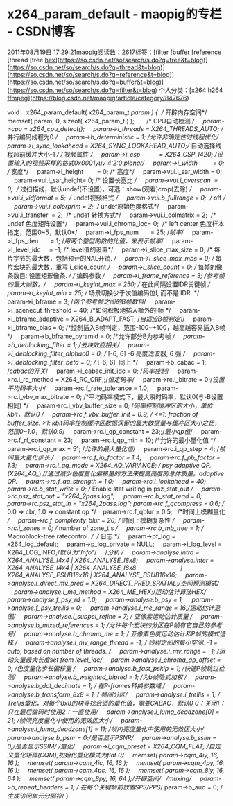 # x264_param_default - maopig的专栏 - CSDN博客
2011年08月19日 17:29:21[maopig](https://me.csdn.net/maopig)阅读数：2617标签：[filter																[buffer																[reference																[thread																[tree																[hex](https://so.csdn.net/so/search/s.do?q=hex&t=blog)](https://so.csdn.net/so/search/s.do?q=tree&t=blog)](https://so.csdn.net/so/search/s.do?q=thread&t=blog)](https://so.csdn.net/so/search/s.do?q=reference&t=blog)](https://so.csdn.net/so/search/s.do?q=buffer&t=blog)](https://so.csdn.net/so/search/s.do?q=filter&t=blog)
个人分类：[x264 h264																[ffmpeg](https://blog.csdn.net/maopig/article/category/847674)](https://blog.csdn.net/maopig/article/category/847676)
                
void    x264_param_default( x264_param_t *param )
{
 /* 开辟内存空间*/
    memset( param, 0, sizeof( x264_param_t ) );      
 /* CPU自动检测 */
    param->cpu = x264_cpu_detect();
    param->i_threads = X264_THREADS_AUTO; 
/* 并行编码线程为0 */
    param->b_deterministic = 1; /*允许非确定性时线程优化*/
    param->i_sync_lookahead = X264_SYNC_LOOKAHEAD_AUTO;/* 自动选择线程超前缓冲大小-1 */
/* 视频属性 */
    param->i_csp           = X264_CSP_I420; 
/*设置输入的视频采样的格式0x0001yuv 4:2:0 planar*/
    param->i_width         = 0; /* 宽度*/
    param->i_height        = 0; 
/* 高度*/
    param->vui.i_sar_width = 0;
    param->vui.i_sar_height= 0; 
/* 设置长宽比 */
    param->vui.i_overscan  = 0;  
/* 过扫描线，默认undef(不设置)，可选：show(观看)crop(去除) */
    param->vui.i_vidformat = 5;  /* undef视频格式 */
    param->vui.b_fullrange = 0;  /* off */
    param->vui.i_colorprim = 2;  
/* undef原始色度格式*/
    param->vui.i_transfer  = 2;  /* undef 转换方式*/
    param->vui.i_colmatrix = 2;  
/* undef 色度矩阵设置*/
    param->vui.i_chroma_loc= 0;  
/* left center 色度样本指定，范围0~5，默认0*/
    param->i_fps_num       = 25; /*帧率*/
    param->i_fps_den       = 1; 
/*用两个整型的数的比值，来表示帧率*/
    param->i_level_idc     = -1; /* level值的设置*/
    param->i_slice_max_size = 0; 
/* 每片字节的最大数，包括预计的NAL开销. */
    param->i_slice_max_mbs = 0; 
/* 每片宏块的最大数，重写 i_slice_count */
    param->i_slice_count = 0; 
/* 每帧的像条数目: 设置矩形像条. */
 /* 编码参数 */
    param->i_frame_reference = 3; 
/*参考帧的最大帧数。*/
    param->i_keyint_max = 250; 
/* 在此间隔设置IDR关键帧 */
    param->i_keyint_min = 25; 
/* 场景切换少于次值编码位I, 而不是 IDR. */
    param->i_bframe = 3; /*两个参考帧之间的B帧数目*/
    param->i_scenecut_threshold = 40; 
/*如何积极地插入额外的I帧 */
    param->i_bframe_adaptive = X264_B_ADAPT_FAST; /*自适应B帧判定1*/
    param->i_bframe_bias = 0; /*控制插入B帧判定，范围-100~+100，越高越容易插入B帧*/
    param->b_bframe_pyramid = 0; 
/*允许部分B为参考帧 */
    param->b_deblocking_filter = 1; 
/*去块效应相关*/
    param->i_deblocking_filter_alphac0 = 0; /* [-6, 6] -6 亮度滤波器, 6 强 */
    param->i_deblocking_filter_beta = 0; /* [-6, 6]  同上 */
    param->b_cabac = 1; /*cabac的开关*/
    param->i_cabac_init_idc = 0;
/*码率控制*/
    param->rc.i_rc_method = X264_RC_CRF;;/*恒定码率*/
    param->rc.i_bitrate = 0;/*设置平均码率大小*/
    param->rc.f_rate_tolerance = 1.0;
    param->rc.i_vbv_max_bitrate = 0; 
/*平均码率模式下，最大瞬时码率，默认0(与-B设置相同) */
    param->rc.i_vbv_buffer_size = 0; 
/*码率控制缓冲区的大小，单位kbit，默认0 */
    param->rc.f_vbv_buffer_init = 0.9; /* <=1: fraction of buffer_size. >1: kbit码率控制缓冲区数据保留的最大数据量与缓冲区大小之比，范围0~1.0，默认0.9*/
    param->rc.i_qp_constant = 23;;/*最小qp值*/
    param->rc.f_rf_constant = 23;
    param->rc.i_qp_min = 10; /*允许的最小量化值 */
    param->rc.i_qp_max = 51; /*允许的最大量化值*/
    param->rc.i_qp_step = 4; 
/*帧间最大量化步长 */
    param->rc.f_ip_factor = 1.4;
    param->rc.f_pb_factor = 1.3;
    param->rc.i_aq_mode = X264_AQ_VARIANCE; /* psy adaptive QP. (X264_AQ_*) *//通过减少色度量化偏移量的方法来提高亮度的总体质量。adaptive QP.
    param->rc.f_aq_strength = 1.0;
    param->rc.i_lookahead = 40;
    param->rc.b_stat_write = 0; 
/* Enable stat writing in psz_stat_out */
    param->rc.psz_stat_out = "x264_2pass.log";
    param->rc.b_stat_read = 0;
    param->rc.psz_stat_in = "x264_2pass.log";
param->rc.f_qcompress = 0.6; /* 0.0 => cbr, 1.0 => constant qp */  
 param->rc.f_qblur = 0.5;   /*时间上模糊量化 */
    param->rc.f_complexity_blur = 20; 
/* 时间上模糊复杂性 */
    param->rc.i_zones = 0; 
/* number of zone_t's */
    param->rc.b_mb_tree = 1; /* Macroblock-tree ratecontrol. */
 /* 日志 */
    param->pf_log = x264_log_default;
    param->p_log_private = NULL;
    param->i_log_level = X264_LOG_INFO;/*默认为“Info”*/
    /*分析 */
    param->analyse.intra = X264_ANALYSE_I4x4 | X264_ANALYSE_I8x8;
    param->analyse.inter = X264_ANALYSE_I4x4 | X264_ANALYSE_I8x8
                         | X264_ANALYSE_PSUB16x16 | X264_ANALYSE_BSUB16x16;
    param->analyse.i_direct_mv_pred = X264_DIRECT_PRED_SPATIAL;/*空间预测模式*/
    param->analyse.i_me_method = X264_ME_HEX;/*运动估计算法HEX*/
    param->analyse.f_psy_rd = 1.0;
    param->analyse.b_psy = 1;
    param->analyse.f_psy_trellis = 0;
    param->analyse.i_me_range = 16;/*运动估计范围*/
    param->analyse.i_subpel_refine = 7; /* 亚像素运动估计质量 */
    param->analyse.b_mixed_references = 1; 
/*允许每个宏块的分区在P帧有它自己的参考号*/
    param->analyse.b_chroma_me = 1; 
/* 亚像素色度运动估计和P帧的模式选择 */
    param->analyse.i_mv_range_thread = -1; /* 线程之间的最小空间. -1 = auto, based on number of threads. */
    param->analyse.i_mv_range = -1; /*运动矢量最大长度set from level_idc*/
    param->analyse.i_chroma_qp_offset = 0; /*色度量化步长偏移量 */
    param->analyse.b_fast_pskip = 1; 
/*快速P帧跳过检测*/
    param->analyse.b_weighted_bipred = 1; /*为b帧隐式加权 */
    param->analyse.b_dct_decimate = 1; /* 在P-frames转换参数域 */
    param->analyse.b_transform_8x8 = 1; /* 帧间分区*/
    param->analyse.i_trellis = 1; 
/* Trellis量化，对每个8x8的块寻找合适的量化值，需要CABAC，默认0 0：关闭1：只在最后编码时使用2：一直使用*/
    param->analyse.i_luma_deadzone[0] = 21; /*帧间亮度量化中使用的无效区大小*/
    param->analyse.i_luma_deadzone[1] = 11; 
/*帧内亮度量化中使用的无效区大小*/
    param->analyse.b_psnr = 0;/*是否显示PSNR*/
    param->analyse.b_ssim = 0;/*是否显示SSIM*/
/*量化*/
    param->i_cqm_preset = X264_CQM_FLAT; 
/*自定义量化矩阵(CQM),初始化量化模式为flat 0*/
    memset( param->cqm_4iy, 16, 16 );
    memset( param->cqm_4ic, 16, 16 );
    memset( param->cqm_4py, 16, 16 );
    memset( param->cqm_4pc, 16, 16 );
    memset( param->cqm_8iy, 16, 64 );
    memset( param->cqm_8py, 16, 64 
);/*开辟空间*/
   /*muxing*/
    param->b_repeat_headers = 1; 
/* 在每个关键帧前放置SPS/PPS*/
param->b_aud = 0; /*生成访问单元分隔符*/
}
